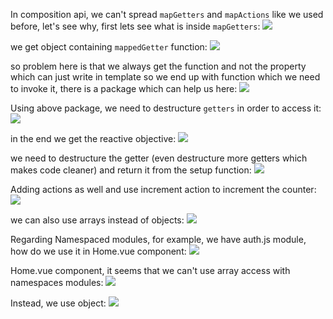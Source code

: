 In composition api, we can't spread `mapGetters` and `mapActions` like we used before, let's see why, first lets see what is inside `mapGetters`:
![](./assets/Pasted%20image%2020221115154800.png)

we get object containing `mappedGetter` function:
![](./assets/Pasted%20image%2020221115154841.png)

so problem here is that we always get the function and not the property which can just write in template so we end up with function which we need to invoke it, there is a package which can help us here:
![](./assets/Pasted%20image%2020221115155903.png)

Using above package, we need to destructure `getters` in order to access it:
![](./assets/Pasted%20image%2020221116104216.png)

in the end we get the reactive objective:
![](./assets/Pasted%20image%2020221116104340.png)

we need to destructure the getter (even destructure more getters which makes code cleaner) and return it from the setup function:
![](./assets/Pasted%20image%2020221116104508.png)

Adding actions as well and use increment action to increment the counter:
![](./assets/Pasted%20image%2020221116104659.png)

we can also use arrays instead of objects:
![](./assets/Pasted%20image%2020221116104912.png)

Regarding Namespaced modules, for example, we have auth.js module, how do we use it in Home.vue component:
![](./assets/Pasted%20image%2020221116105142.png)

Home.vue component, it seems that we can't use array access with namespaces modules:
![](./assets/Pasted%20image%2020221116105348.png)

Instead, we use object:
![](./assets/Pasted%20image%2020221116105420.png)